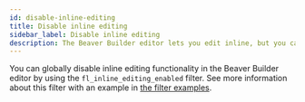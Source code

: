```yaml
---
id: disable-inline-editing
title: Disable inline editing
sidebar_label: Disable inline editing
description: The Beaver Builder editor lets you edit inline, but you can disable this functionality globally with a filter.
---
```


You can globally disable inline editing functionality in the Beaver Builder editor by using the `fl_inline_editing_enabled` filter. See more information about this filter with an example in [the filter examples](/beaver-builder/developer/tutorials-guides/common-beaver-builder-plugin-filter-examples.md/#disable-inline-editing).

